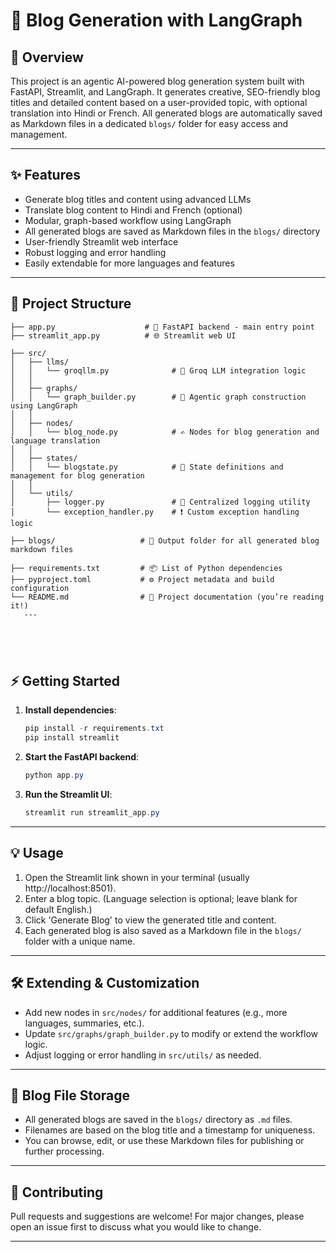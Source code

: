 
# 📝 Blog Generation with LangGraph

## 🚀 Overview
This project is an agentic AI-powered blog generation system built with FastAPI, Streamlit, and LangGraph. It generates creative, SEO-friendly blog titles and detailed content based on a user-provided topic, with optional translation into Hindi or French. All generated blogs are automatically saved as Markdown files in a dedicated `blogs/` folder for easy access and management.

---

## ✨ Features
- Generate blog titles and content using advanced LLMs
- Translate blog content to Hindi and French (optional)
- Modular, graph-based workflow using LangGraph
- All generated blogs are saved as Markdown files in the `blogs/` directory
- User-friendly Streamlit web interface
- Robust logging and error handling
- Easily extendable for more languages and features

---

## 📁 Project Structure

```
├── app.py                    # 🚀 FastAPI backend - main entry point
├── streamlit_app.py          # 🌐 Streamlit web UI

├── src/
│   ├── llms/
│   │   └── groqllm.py              # 🤖 Groq LLM integration logic
│   │
│   ├── graphs/
│   │   └── graph_builder.py        # 🧠 Agentic graph construction using LangGraph
│   │
│   ├── nodes/
│   │   └── blog_node.py            # ✍️ Nodes for blog generation and language translation
│   │
│   ├── states/
│   │   └── blogstate.py            # 📌 State definitions and management for blog generation
│   │
│   └── utils/
│       ├── logger.py               # 📝 Centralized logging utility
│       └── exception_handler.py    # ❗ Custom exception handling logic

├── blogs/                   # 📄 Output folder for all generated blog markdown files

├── requirements.txt         # 📦 List of Python dependencies
├── pyproject.toml           # ⚙️ Project metadata and build configuration
└── README.md                # 📘 Project documentation (you’re reading it!)
   ---



   
   ```
## ⚡ Getting Started   

1. **Install dependencies**:
   ```powershell
   pip install -r requirements.txt
   pip install streamlit
   ```   

2. **Start the FastAPI backend**:
   ```powershell
   python app.py
   ```
3. **Run the Streamlit UI**:
   ```powershell
   streamlit run streamlit_app.py
   ```

---

## 💡 Usage
1. Open the Streamlit link shown in your terminal (usually http://localhost:8501).
2. Enter a blog topic. (Language selection is optional; leave blank for default English.)
3. Click 'Generate Blog' to view the generated title and content.
4. Each generated blog is also saved as a Markdown file in the `blogs/` folder with a unique name.

---

## 🛠️ Extending & Customization
- Add new nodes in `src/nodes/` for additional features (e.g., more languages, summaries, etc.).
- Update `src/graphs/graph_builder.py` to modify or extend the workflow logic.
- Adjust logging or error handling in `src/utils/` as needed.

---

## 📁 Blog File Storage
- All generated blogs are saved in the `blogs/` directory as `.md` files.
- Filenames are based on the blog title and a timestamp for uniqueness.
- You can browse, edit, or use these Markdown files for publishing or further processing.

---

## 🤝 Contributing
Pull requests and suggestions are welcome! For major changes, please open an issue first to discuss what you would like to change.

---

